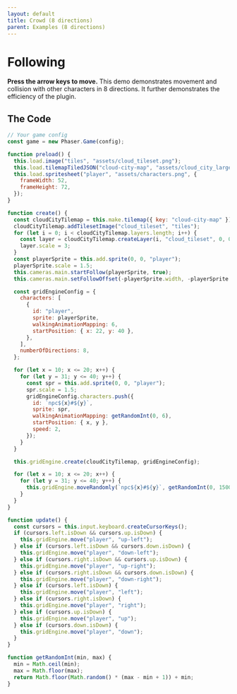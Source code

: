 ```yaml
---
layout: default
title: Crowd (8 directions)
parent: Examples (8 directions)
---
```


# Following

**Press the arrow keys to move.** This demo demonstrates movement and collision with other characters in 8 directions. It further demonstrates the efficiency of the plugin.

<div id="game"></div>

<script src="js/phaser.min.js"></script>
<script src="js/grid-engine-2.21.0.min.js"></script>
<script src="js/getBasicConfig.js"></script>

<script>

  const config = getBasicConfig(preload, create, update);
  const game = new Phaser.Game(config);

  function preload () {
    this.load.image("tiles", "assets/cloud_tileset.png");
    this.load.tilemapTiledJSON("cloud-city-map", "assets/cloud_city_large.json");
    this.load.spritesheet("player", "assets/characters.png", {
      frameWidth: 52,
      frameHeight: 72,
    });
  }

  function create () {
    const cloudCityTilemap = this.make.tilemap({ key: "cloud-city-map" });
    cloudCityTilemap.addTilesetImage("cloud_tileset", "tiles");
    for (let i = 0; i < cloudCityTilemap.layers.length; i++) {
      const layer = cloudCityTilemap.createLayer(i, "cloud_tileset", 0, 0);
      layer.scale = 3;
    }
    const playerSprite = this.add.sprite(0, 0, "player");
    playerSprite.scale = 1.5;
    this.cameras.main.startFollow(playerSprite, true);
    this.cameras.main.setFollowOffset(- (playerSprite.width), -(playerSprite.height));

    const gridEngineConfig = {
      characters: [
        {
          id: "player",
          sprite: playerSprite,
          walkingAnimationMapping: 6,
          startPosition: {x: 22, y: 40},
        },
      ],
      numberOfDirections: 8,
    };

    for (let x=10; x<=20; x++) {
      for (let y=31; y<=40; y++) {
        const spr = this.add.sprite(0, 0, "player");
        spr.scale = 1.5;
        gridEngineConfig.characters.push({
          id: `npc${x}#${y}`,
          sprite: spr,
          walkingAnimationMapping: getRandomInt(0,6),
          startPosition: {x, y},
          speed: 2
        })
      }
    }

    this.gridEngine.create(cloudCityTilemap, gridEngineConfig);

    for (let x=10; x<=20; x++) {
      for (let y=31; y<=40; y++) {
        this.gridEngine.moveRandomly(`npc${x}#${y}`, getRandomInt(0,1500));
      }
    }
  }

  function update () {
    const cursors = this.input.keyboard.createCursorKeys();
    if (cursors.left.isDown && cursors.up.isDown) {
      this.gridEngine.move("player", "up-left");
    } else if (cursors.left.isDown && cursors.down.isDown) {
      this.gridEngine.move("player", "down-left");
    } else if (cursors.right.isDown && cursors.up.isDown) {
      this.gridEngine.move("player", "up-right");
    } else if (cursors.right.isDown && cursors.down.isDown) {
      this.gridEngine.move("player", "down-right");
    } else if (cursors.left.isDown) {
      this.gridEngine.move("player", "left");
    } else if (cursors.right.isDown) {
      this.gridEngine.move("player", "right");
    } else if (cursors.up.isDown) {
      this.gridEngine.move("player", "up");
    } else if (cursors.down.isDown) {
      this.gridEngine.move("player", "down");
    }
  }

  function getRandomInt(min, max) {
    min = Math.ceil(min);
    max = Math.floor(max);
    return Math.floor(Math.random() * (max - min +1)) + min;
  }
</script>

## The Code

```javascript
// Your game config
const game = new Phaser.Game(config);

function preload() {
  this.load.image("tiles", "assets/cloud_tileset.png");
  this.load.tilemapTiledJSON("cloud-city-map", "assets/cloud_city_large.json");
  this.load.spritesheet("player", "assets/characters.png", {
    frameWidth: 52,
    frameHeight: 72,
  });
}

function create() {
  const cloudCityTilemap = this.make.tilemap({ key: "cloud-city-map" });
  cloudCityTilemap.addTilesetImage("cloud_tileset", "tiles");
  for (let i = 0; i < cloudCityTilemap.layers.length; i++) {
    const layer = cloudCityTilemap.createLayer(i, "cloud_tileset", 0, 0);
    layer.scale = 3;
  }
  const playerSprite = this.add.sprite(0, 0, "player");
  playerSprite.scale = 1.5;
  this.cameras.main.startFollow(playerSprite, true);
  this.cameras.main.setFollowOffset(-playerSprite.width, -playerSprite.height);

  const gridEngineConfig = {
    characters: [
      {
        id: "player",
        sprite: playerSprite,
        walkingAnimationMapping: 6,
        startPosition: { x: 22, y: 40 },
      },
    ],
    numberOfDirections: 8,
  };

  for (let x = 10; x <= 20; x++) {
    for (let y = 31; y <= 40; y++) {
      const spr = this.add.sprite(0, 0, "player");
      spr.scale = 1.5;
      gridEngineConfig.characters.push({
        id: `npc${x}#${y}`,
        sprite: spr,
        walkingAnimationMapping: getRandomInt(0, 6),
        startPosition: { x, y },
        speed: 2,
      });
    }
  }

  this.gridEngine.create(cloudCityTilemap, gridEngineConfig);

  for (let x = 10; x <= 20; x++) {
    for (let y = 31; y <= 40; y++) {
      this.gridEngine.moveRandomly(`npc${x}#${y}`, getRandomInt(0, 1500));
    }
  }
}

function update() {
  const cursors = this.input.keyboard.createCursorKeys();
  if (cursors.left.isDown && cursors.up.isDown) {
    this.gridEngine.move("player", "up-left");
  } else if (cursors.left.isDown && cursors.down.isDown) {
    this.gridEngine.move("player", "down-left");
  } else if (cursors.right.isDown && cursors.up.isDown) {
    this.gridEngine.move("player", "up-right");
  } else if (cursors.right.isDown && cursors.down.isDown) {
    this.gridEngine.move("player", "down-right");
  } else if (cursors.left.isDown) {
    this.gridEngine.move("player", "left");
  } else if (cursors.right.isDown) {
    this.gridEngine.move("player", "right");
  } else if (cursors.up.isDown) {
    this.gridEngine.move("player", "up");
  } else if (cursors.down.isDown) {
    this.gridEngine.move("player", "down");
  }
}

function getRandomInt(min, max) {
  min = Math.ceil(min);
  max = Math.floor(max);
  return Math.floor(Math.random() * (max - min + 1)) + min;
}
```
